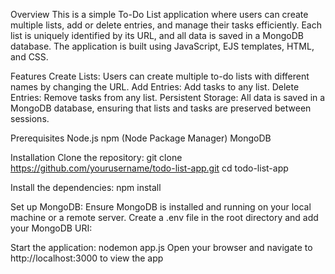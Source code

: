 Overview
This is a simple To-Do List application where users can create multiple lists, add or delete entries, and manage their tasks efficiently. Each list is uniquely identified by its URL, and all data is saved in a MongoDB database. The application is built using JavaScript, EJS templates, HTML, and CSS.

Features
Create Lists: Users can create multiple to-do lists with different names by changing the URL.
Add Entries: Add tasks to any list.
Delete Entries: Remove tasks from any list.
Persistent Storage: All data is saved in a MongoDB database, ensuring that lists and tasks are preserved between sessions.

Prerequisites
Node.js
npm (Node Package Manager)
MongoDB

Installation
Clone the repository:
git clone https://github.com/yourusername/todo-list-app.git
cd todo-list-app

Install the dependencies:
npm install

Set up MongoDB:
Ensure MongoDB is installed and running on your local machine or a remote server.
Create a .env file in the root directory and add your MongoDB URI:

Start the application:
nodemon app.js
Open your browser and navigate to http://localhost:3000 to view the app
